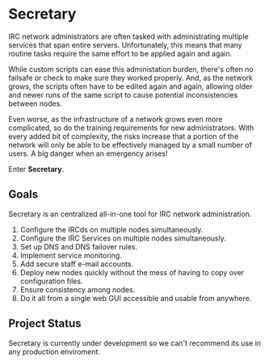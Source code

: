 Secretary
=========

IRC network administrators are often tasked with administrating multiple services that span entire servers. Unfortunately, this means that many routine tasks require the same effort to be applied again and again.

While custom scripts can ease this administation burden, there's often no failsafe or check to make sure they worked properly. And, as the network grows, the scripts often have to be edited again and again, allowing older and newer runs of the same script to cause potential inconsistencies between nodes.

Even worse, as the infrastructure of a network grows even more complicated, so do the training requirements for new administrators. With every added bit of complexity, the risks increase that a portion of the network will only be able to be effectively managed by a small number of users. A big danger when an emergency arises!

Enter __Secretary__.

Goals
-----

Secretary is an centralized all-in-one tool for IRC network administration.

1. Configure the IRCds on multiple nodes simultaneously.
2. Configure the IRC Services on multiple nodes simultaneously.
3. Set up DNS and DNS failover rules.
4. Implement service monitoring.
5. Add secure staff e-mail accounts.
6. Deploy new nodes quickly without the mess of having to copy over configuration files.
7. Ensure consistency among nodes.
9. Do it all from a single web GUI accessible and usable from anywhere.

Project Status
--------------

Secretary is currently under development so we can't recommend its use in any production enviroment.
